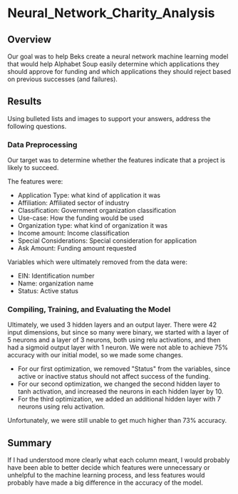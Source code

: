 # Neural_Network_Charity_Analysis
 
## Overview

Our goal was to help Beks create a neural network machine learning model that would help Alphabet Soup easily determine which applications they should approve for funding and which applications they should reject based on previous successes (and failures).

## Results
Using bulleted lists and images to support your answers, address the following questions.

### Data Preprocessing
Our target was to determine whether the features indicate that a project is likely to succeed.

The features were:
- Application Type: what kind of application it was
- Affiliation: Affiliated sector of industry
- Classification: Government organization classification
- Use-case: How the funding would be used
- Organization type: what kind of organization it was
- Income amount: Income classification
- Special Considerations: Special consideration for application
- Ask Amount: Funding amount requested

Variables which were ultimately removed from the data were:
- EIN: Identification number
- Name: organization name
- Status: Active status

### Compiling, Training, and Evaluating the Model

Ultimately, we used 3 hidden layers and an output layer. There were 42 input dimensions, but since so many were binary, we started with a layer of 5 neurons and a layer of 3 neurons, both using relu activations, and then had a sigmoid output layer with 1 neuron. 
We were not able to achieve 75% accuracy with our initial model, so we made some changes.
+ For our first optimization, we removed "Status" from the variables, since active or inactive status should not affect success of the funding. 
+ For our second optimization, we changed the second hidden layer to tanh activation, and increased the neurons in each hidden layer by 10. 
+ For the third optimization, we added an additional hidden layer with 7 neurons using relu activation.

Unfortunately, we were still unable to get much higher than 73% accuracy. 

## Summary

If I had understood more clearly what each column meant, I would probably have been able to better decide which features were unnecessary or unhelpful to the machine learning process, and less features would probably have made a big difference in the accuracy of the model.
